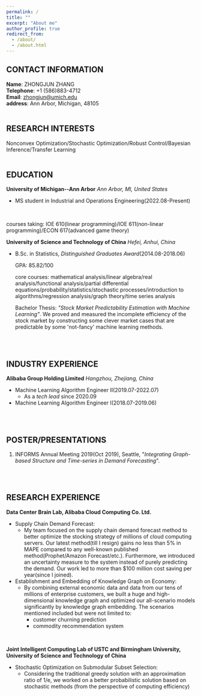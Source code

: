 ```yaml
---
permalink: /
title: ""
excerpt: "About me"
author_profile: true
redirect_from: 
  - /about/
  - /about.html
---
```

## CONTACT INFORMATION
**Name**: ZHONGJUN ZHANG\
**Telephone**: +1 (586)883-4712 \
**Email**: zhongjun@umich.edu\
**address**: Ann Arbor, Michigan, 48105
<br>
<br>


## RESEARCH INTERESTS
Nonconvex Optimization/Stochastic Optimization/Robust Control/Bayesian Inference/Transfer Learning
<br>
<br>

## EDUCATION
**University of Michigan--Ann Arbor**
*Ann Arbor, MI, United States*
- MS student in Industrial and Operations Engineering(2022.08-Present)
<br>
  
  courses taking: IOE 610(linear programming)/IOE 611(non-linear programming)/ECON 617(advanced game theory)
  

**University of Science and Technology of China**
*Hefei, Anhui, China*
- B.Sc. in Statistics, *Distinguished Graduates Award*(2014.08-2018.06)
  <br>
  
  GPA: 85.82/100
  <br>
  
  core courses: mathematical analysis/linear algebra/real analysis/functional analysis/partial differential equations/probability/statistics/stochastic processes/introduction to algorithms/regression analysis/graph theory/time series analysis
  
  Bachelor Thesis: *"Stock Market Predictability Estimation with Machine Learning"*. We proved and measured the incomplete efficiency of the stock market by constructing some clever market cases that are predictable by some 'not-fancy' machine learning methods.
<br>
<br>

## INDUSTRY EXPERIENCE
**Alibaba Group Holding Limited**
*Hangzhou, Zhejiang, China*
- Machine Learning Algorithm Engineer II(2019.07-2022.07)
  - As a *tech lead* since 2020.09 
- Machine Learning Algorithm Engineer I(2018.07-2019.06)
<br>
<br>
 
## POSTER/PRESENTATIONS
1. INFORMS Annual Meeting 2019(Oct 2019), Seattle, "*Integrating Graph-based Structure and Time-series in Demand Forecasting*".
<br>
<br>

## RESEARCH EXPERIENCE
**Data Center Brain Lab, Alibaba Cloud Computing Co. Ltd.**
  - Supply Chain Demand Forecast: 
    - My team focused on the supply chain demand forecast method to better optimize the stocking strategy of millions of cloud computing servers. Our latest method(till I resign) gains no less than 5% in MAPE compared to any well-known published method(Prophet/Amazon Forecast/etc.). Furthermore, we introduced an uncertainty measure to the system instead of purely predicting the demand. Our work led to more than $100 million cost saving per year(since I joined). 
  - Establishment and Embedding of Knowledge Graph on Economy: 
    - By combining external economic data and data from our tens of millions of enterprise customers, we built a huge and high-dimensional knowledge graph and optimized our all-scenario models significantly by knowledge graph embedding. The scenarios mentioned included but were not limited to:
      - customer churning prediction
      - commodity recommendation system    
<br>

**Joint Intelligent Computing Lab of USTC and Birmingham University, University of Science and Technology of China**
  - Stochastic Optimization on Submodular Subset Selection: 
    - Considering the traditional greedy solution with an approximation ratio of 1/e, we worked on a better probabilistic solution based on stochastic methods (from the perspective of computing efficiency)
<br>
<br>


